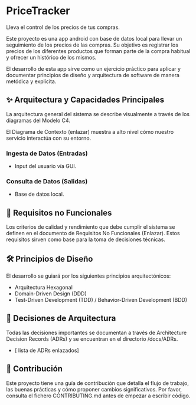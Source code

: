 # PriceTracker

Lleva el control de los precios de tus compras.

Este proyecto es una app android con base de datos local para llevar un seguimiento de los precios de las compras. Su objetivo es registrar los precios de los diferentes productos que forman parte de la compra habitual y ofrecer un histórico de los mismos.

El desarrollo de esta app sirve como un ejercicio práctico para aplicar y documentar principios de diseño y arquitectura de software de manera metódica y explícita.

## ✨ Arquitectura y Capacidades Principales

La arquitectura general del sistema se describe visualmente a través de los diagramas del Modelo C4.

El Diagrama de Contexto (enlazar) muestra a alto nivel cómo nuestro servicio interactúa con su entorno.

### Ingesta de Datos (Entradas)

  - Input del usuario vía GUI.

### Consulta de Datos (Salidas)

  - Base de datos local.


## 🎯 Requisitos no Funcionales

Los criterios de calidad y rendimiento que debe cumplir el sistema se definen en el documento de Requisitos No Funcionales (Enlazar). Estos requisitos sirven como base para la toma de decisiones técnicas.

## 🛠️ Principios de Diseño

El desarrollo se guiará por los siguientes principios arquitectónicos:

  - Arquitectura Hexagonal
  - Domain-Driven Design (DDD)
  - Test-Driven Development (TDD) / Behavior-Driven Development (BDD)

## 📐 Decisiones de Arquitectura

Todas las decisiones importantes se documentan a través de Architecture Decision Records (ADRs) y se encuentran en el directorio /docs/ADRs.

  - [ lista de ADRs enlazados]

## 🤝 Contribución

Este proyecto tiene una guía de contribución que detalla el flujo de trabajo, las buenas prácticas y cómo proponer cambios significativos. Por favor, consulta el fichero CONTRIBUTING.md antes de empezar a escribir código.

